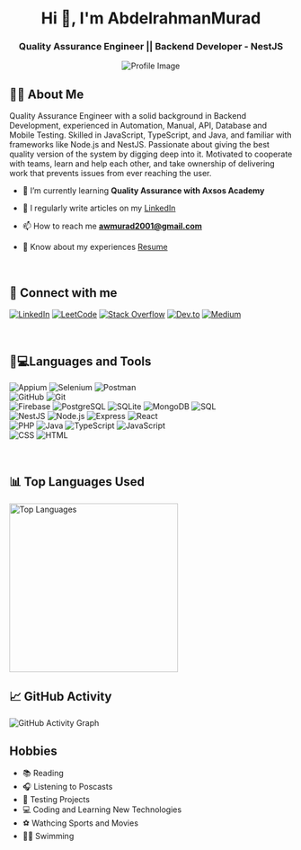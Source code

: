 <h1 align="center">Hi 👋, I'm AbdelrahmanMurad</h1>
<h3 align="center">Quality Assurance Engineer || Backend Developer - NestJS</h3>
<p align="center">
  <img src="https://qph.cf2.quoracdn.net/main-qimg-92daff1d1a4543e74c02d0afa650a095-lq" alt="Profile Image" />
</p>

## 👨‍💻 About Me
<p align="left">
Quality Assurance Engineer with a solid background in Backend Development, experienced in Automation, Manual, API, Database and Mobile Testing. Skilled in JavaScript, TypeScript, and Java, and familiar with frameworks like Node.js and NestJS. Passionate about giving the best quality version of the system by digging deep into it. Motivated to cooperate with teams, learn and help each other, and take ownership of delivering work that prevents issues from ever reaching the user.
</p>

- 🌱 I’m currently learning **Quality Assurance with Axsos Academy**

- 📝 I regularly write articles on my [LinkedIn](www.linkedin.com/in/abdelrahmanmurad)

- 📫 How to reach me **awmurad2001@gmail.com**

- 📄 Know about my experiences [Resume](https://drive.google.com/file/d/1wKn_cIxymHG5ydMnnm2d7L7xRAd86qNd/view?usp=drive_link)

<br>

## 🤝 Connect with me
[![LinkedIn](https://img.shields.io/badge/LinkedIn-0077B5?style=flat-square&logo=linkedin&logoColor=white)](https://linkedin.com/in/abdelrahmanmurad)
[![LeetCode](https://img.shields.io/badge/LeetCode-FFA116?style=flat-square&logo=leetcode&logoColor=white)](https://www.leetcode.com/abdelrahmanmurad)
[![Stack Overflow](https://img.shields.io/badge/Stack%20Overflow-FE7A16?style=flat-square&logo=stack-overflow&logoColor=white)](https://stackoverflow.com/users/abdelrahmanmurad)
[![Dev.to](https://img.shields.io/badge/Dev.to-0A0A0A?style=flat-square&logo=dev.to&logoColor=white)](https://dev.to/abdelrahman_murad)
[![Medium](https://img.shields.io/badge/Medium-12100E?style=flat-square&logo=medium&logoColor=white)](https://medium.com/@abdelrahman.murad03)

<br>

## 🧪💻Languages and Tools
![Appium](https://img.shields.io/badge/-Appium-EE376D?style=flat-square&logo=appium&logoColor=white)
![Selenium](https://img.shields.io/badge/-Selenium-43B02A?style=flat-square&logo=selenium&logoColor=white)
![Postman](https://img.shields.io/badge/-Postman-FF6C37?style=flat-square&logo=postman&logoColor=white)
<br>
![GitHub](https://img.shields.io/badge/-GitHub-181717?style=flat-square&logo=github&logoColor=white)
![Git](https://img.shields.io/badge/-Git-F05032?style=flat-square&logo=git&logoColor=white)
<br>
![Firebase](https://img.shields.io/badge/-Firebase-FFCA28?style=flat-square&logo=firebase&logoColor=black)
![PostgreSQL](https://img.shields.io/badge/-PostgreSQL-4169E1?style=flat-square&logo=postgresql&logoColor=white)
![SQLite](https://img.shields.io/badge/-SQLite-003B57?style=flat-square&logo=sqlite&logoColor=white)
![MongoDB](https://img.shields.io/badge/-MongoDB-47A248?style=flat-square&logo=mongodb&logoColor=white)
![SQL](https://img.shields.io/badge/-SQL-4479A1?style=flat-square&logo=mysql&logoColor=white)
<br>
![NestJS](https://img.shields.io/badge/-NestJS-E0234E?style=flat-square&logo=nestjs&logoColor=white)
![Node.js](https://img.shields.io/badge/-Node.js-339933?style=flat-square&logo=node.js&logoColor=white)
![Express](https://img.shields.io/badge/-Express-000000?style=flat-square&logo=express&logoColor=white)
![React](https://img.shields.io/badge/-React-61DAFB?style=flat-square&logo=react&logoColor=black)
<br>
![PHP](https://img.shields.io/badge/-PHP-777BB4?style=flat-square&logo=php&logoColor=white)
![Java](https://img.shields.io/badge/-Java-007396?style=flat-square&logo=java&logoColor=white)
![TypeScript](https://img.shields.io/badge/-TypeScript-3178C6?style=flat-square&logo=typescript&logoColor=white)
![JavaScript](https://img.shields.io/badge/-JavaScript-F7DF1E?style=flat-square&logo=javascript&logoColor=black)
<br>
![CSS](https://img.shields.io/badge/-CSS-1572B6?style=flat-square&logo=css3&logoColor=white)
![HTML](https://img.shields.io/badge/-HTML-E34F26?style=flat-square&logo=html5&logoColor=white)

<br>

## 📊 Top Languages Used
<img src="https://github-readme-stats.vercel.app/api/top-langs/?username=AbdelrahmanMurad&layout=compact&theme=radical" alt="Top Languages" width="300">

<br>

## 📈 GitHub Activity
<img src="https://github-readme-activity-graph.vercel.app/graph?username=AbdelrahmanMurad&theme=redical" alt="GitHub Activity Graph">

<br>

## Hobbies
- 📚 Reading
- 🎧 Listening to Poscasts
- 🧪 Testing Projects
- 💻 Coding and Learning New Technologies
- ⚽ Wathcing Sports and Movies
- 🏊‍♂️ Swimming 

